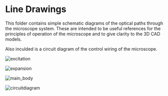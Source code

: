 # Line Drawings

This folder contains simple schematic diagrams of the optical paths through the microscope system. These are intended to be useful references for the principles of operation of the microscope and to give clarity to the 3D CAD models.

Also inculded is a circuit diagram of the control wiring of the microscope.

![excitation](https://github.com/Joshedwards222/LifeHack/blob/master/Designs/Line%20Drawings/Line_Excitation.jpg)

![expansion](https://github.com/Joshedwards222/LifeHack/blob/master/Designs/Line%20Drawings/Line_Expansion.jpg)

![main_body](https://github.com/Joshedwards222/LifeHack/blob/master/Designs/Line%20Drawings/Line_Main_Body.jpg)






![circuitdiagram](https://github.com/Joshedwards222/LifeHack/blob/master/Designs/Line%20Drawings/Circuit%20Diagram.jpg)
